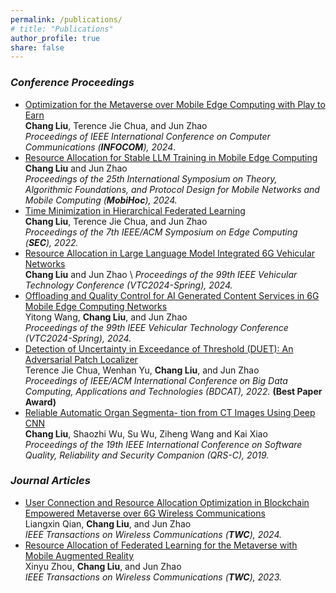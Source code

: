 ```yaml
---
permalink: /publications/
# title: "Publications"
author_profile: true
share: false
---
```


### *Conference Proceedings*

+ [Optimization for the Metaverse over Mobile Edge Computing with Play to Earn](https://doi.org/10.1109/INFOCOM52122.2024.10621355) \
  **Chang Liu**, Terence Jie Chua, and Jun Zhao \
  _Proceedings of IEEE International Conference on Computer Communications (**INFOCOM**), 2024_.
+  [Resource Allocation for Stable LLM Training in Mobile Edge Computing](https://doi.org/10.1145/3641512.3686358) \
  **Chang Liu** and Jun Zhao \
   _Proceedings of the 25th International Symposium on Theory, Algorithmic Foundations, and Protocol Design for Mobile Networks and Mobile Computing (**MobiHoc**), 2024._
+  [Time Minimization in Hierarchical Federated Learning](https://doi.org/10.1109/SEC54971.2022.00015) \
  **Chang Liu**, Terence Jie Chua, and Jun Zhao \
  _Proceedings of the 7th IEEE/ACM Symposium on Edge Computing (**SEC**), 2022._
+ [Resource Allocation in Large Language Model Integrated 6G Vehicular Networks](https://doi.org/10.1109/VTC2024-Spring62846.2024.10683673) \
  **Chang Liu** and Jun Zhao \ 
   _Proceedings of the 99th IEEE Vehicular Technology Conference (VTC2024-Spring), 2024._
+ [Offloading and Quality Control for AI Generated Content Services in 6G Mobile Edge Computing Networks](https://doi.org/10.1109/VTC2024-Spring62846.2024.10683477) \
  Yitong Wang, **Chang Liu**, and Jun Zhao \
  _Proceedings of the 99th IEEE Vehicular Technology Conference (VTC2024-Spring), 2024._
+ [Detection of Uncertainty in Exceedance of Threshold (DUET): An Adversarial Patch Localizer](https://doi.org/10.1109/BDCAT56447.2022.00010) \
  Terence Jie Chua, Wenhan Yu, **Chang Liu**, and Jun Zhao \
   _Proceedings of IEEE/ACM International Conference on Big Data Computing, Applications and Technologies (BDCAT), 2022._ **(Best Paper Award)**
+ [Reliable Automatic Organ Segmenta- tion from CT Images Using Deep CNN](https://doi.org/10.1109/QRS-C.2019.00075) \
  **Chang Liu**, Shaozhi Wu, Su Wu, Ziheng Wang and Kai Xiao \
  _Proceedings of the 19th IEEE International Conference on Software Quality, Reliability and Security Companion (QRS-C), 2019._

### *Journal Articles*
+ [User Connection and Resource Allocation Optimization in Blockchain Empowered Metaverse over 6G Wireless Communications](https://doi.org/10.1109/TWC.2024.3401184) \
  Liangxin Qian, **Chang Liu**, and Jun Zhao \
  _IEEE Transactions on Wireless Communications (**TWC**), 2024._
+ [Resource Allocation of Federated Learning for the Metaverse with Mobile Augmented Reality](https://doi.org/10.1109/TWC.2023.3326884) \
  Xinyu Zhou, **Chang Liu**, and Jun Zhao \
  _IEEE Transactions on Wireless Communications (**TWC**), 2023._
